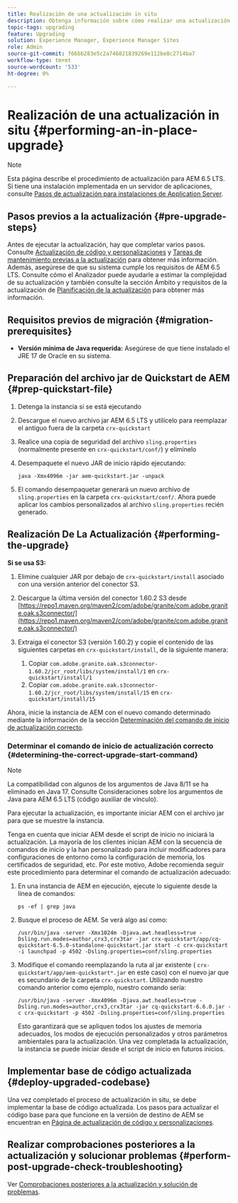 ```yaml
---
title: Realización de una actualización in situ
description: Obtenga información sobre cómo realizar una actualización in situ para AEM 6.5 LTS.
topic-tags: upgrading
feature: Upgrading
solution: Experience Manager, Experience Manager Sites
role: Admin
source-git-commit: f66bb283e5c2a746821839269e112be8c2714ba7
workflow-type: tm+mt
source-wordcount: '533'
ht-degree: 0%

---
```


# Realización de una actualización in situ {#performing-an-in-place-upgrade}

>[!NOTE]
>
>Esta página describe el procedimiento de actualización para AEM 6.5 LTS. Si tiene una instalación implementada en un servidor de aplicaciones, consulte [Pasos de actualización para instalaciones de Application Server](/help/sites-deploying/app-server-upgrade.md).

## Pasos previos a la actualización {#pre-upgrade-steps}

Antes de ejecutar la actualización, hay que completar varios pasos. Consulte [Actualización de código y personalizaciones](/help/sites-deploying/upgrading-code-and-customizations.md) y [Tareas de mantenimiento previas a la actualización](/help/sites-deploying/pre-upgrade-maintenance-tasks.md) para obtener más información. Además, asegúrese de que su sistema cumple los requisitos de AEM 6.5 LTS. Consulte cómo el Analizador puede ayudarle a estimar la complejidad de su actualización y también consulte la sección Ámbito y requisitos de la actualización de [Planificación de la actualización](/help/sites-deploying/upgrade-planning.md) para obtener más información.

<!--Finally, the downtime during the upgrade can be significally reduced by indexing the repository **before** performing the upgrade. For more information, see [Using Offline Reindexing To Reduce Downtime During an Upgrade](/help/sites-deploying/upgrade-offline-reindexing.md)-->

## Requisitos previos de migración {#migration-prerequisites}

* **Versión mínima de Java requerida:** Asegúrese de que tiene instalado el JRE 17 de Oracle en su sistema.

## Preparación del archivo jar de Quickstart de AEM {#prep-quickstart-file}

1. Detenga la instancia si se está ejecutando

1. Descargue el nuevo archivo jar AEM 6.5 LTS y utilícelo para reemplazar el antiguo fuera de la carpeta `crx-quickstart`

1. Realice una copia de seguridad del archivo `sling.properties` (normalmente presente en `crx-quickstart/conf/`) y elimínelo

1. Desempaquete el nuevo JAR de inicio rápido ejecutando:

   ```shell
   java -Xmx4096m -jar aem-quickstart.jar -unpack
   ```

1. El comando desempaquetar generará un nuevo archivo de `sling.properties` en la carpeta `crx-quickstart/conf/`. Ahora puede aplicar los cambios personalizados al archivo `sling.properties` recién generado.

<!-- Alexandru: drafting temporarily

## Content Repository Migration {#content-repository-migration}

This migration is not required if you are upgrading from AEM 6.3. For versions older than 6.3, Adobe provides a tool that can be used to migrate the repository to the new version of the Oak Segment Tar present in AEM 6.3. It is provided as part of the quickstart package and is mandatory for any upgrades that will be using TarMK. Upgrades for environments that are using MongoMK do not require repository migration. For more information on what the benefits of the new Segment Tar format are, see the [Migrating to Oak Segment Tar FAQ](/help/sites-deploying/revision-cleanup.md#online-revision-cleanup-frequently-asked-questions).

The actual migration is performed using the standard AEM quickstart jar file, executed with a new `-x crx2oak` option which executes the crx2oak tool to simplify the upgrade and make it more robust.

>[!NOTE]
>
>If you are performing TarMK repository content migration using the CRX2Oak Quickstart extension, you might remove the **samplecontent** runmode by adding the following to the migration command line:
>
>* `--promote-runmode nosamplecontent`
>

To determine the command that you should run, use the following command:

```shell
java -Xmx4096m -jar aem-quickstart.jar -v -x crx2oak -xargs -- --load-profile <<YOUR_PROFILE>> <<ADDITIONAL_FLAGS>>
```

Where `<<YOUR_PROFILE>>` and `<<ADDITIONAL_FLAGS>>` are replaced with the profile and flags listed in the following table:

<table>
 <tbody>
  <tr>
   <td><strong>Source Repository</strong></td>
   <td><strong>Target Repository</strong></td>
   <td><strong>Profile</strong></td>
   <td><strong>Additional Flags</strong><br /> </td>
  </tr>
  <tr>
   <td>crx2 or TarMK with <code>FileDataStore</code></td>
   <td>TarMK</td>
   <td>segment-fds</td>
   <td>See Troubleshooting section below</td>
  </tr>
  <tr>
   <td>crx2</td>
   <td>MongoMK</td>
   <td>mongo-from-crx2 </td>
   <td><code>-T mongo-uri=mongo://mongo-host:mongo-port -T mongo-db=mongo-database-name</code></td>
  </tr>
  <tr>
   <td>TarMK or crx2 with <code>S3DataStore</code></td>
   <td>TarMK</td>
   <td>segment-custom-ds</td>
   <td>See Troubleshooting section below</td>
  </tr>
  <tr>
   <td>TarMK with no datastore</td>
   <td>TarMK</td>
   <td>segment-no-ds</td>
   <td> </td>
  </tr>
  <tr>
   <td>MongoMK</td>
   <td>MongoMK</td>
   <td>No migration is needed</td>
   <td> </td>
  </tr>
 </tbody>
</table>

**Where:**

* `mongo-host` is the MongoDB server IP (for example, 127.0.0.1)

* `mongo-port` is the MongoDB server port (for example: 27017)

* `mongo-database-name` represents the name of the database (for example: aem-author)

**You may also require additional switches for the following scenarios:**

* If you are performing the upgrade on a Windows system where Java memory mapping is not handled correctly, add the `--disable-mmap` parameter to the command.

For additional instructions on using the crx2oak tool, see Using the [CRX2Oak Migration Tool](/help/sites-deploying/using-crx2oak.md). The crx2oak helper JAR can be manually upgraded if needed, by manually replacing it with newer versions after unpacking the quickstart. Its location in the AEM installation folder is: `<aem-install>/crx-quickstart/opt/extensions/crx2oak.jar`. The newest version of the CRX2Oak migration tool is available for download from the Adobe Repository at: [https://repo1.maven.org/maven2/com/adobe/granite/crx2oak/](https://repo1.maven.org/maven2/com/adobe/granite/crx2oak/)

If the migration has completed successfully, the tool will exit with an exit code of zero. Additionally, check for WARN and ERROR messages in the `upgrade.log` file, located under `crx-quickstart/logs` in the AEM installation directory, as these could indicate non-fatal errors that occurred during the migration.

Check the configuration files beneath `crx-quickstart/install` folder. If a migration was necessary these will be updated to reflect the target repository.

**A note on datastores:**

While `FileDataStore` is the new default for AEM 6.3 installations, using an external datastore is not required. While using an external datastore is recommended as a best practice for production deployments, it is not a prerequisite to upgrade. Due to the complexity already present in upgrading AEM, Adobe recommends performing the upgrade without doing a datastore migration. If desired, a datastore migration can be executed afterwards as a separate effort.

## Troubleshooting Migration Issues {#troubleshooting-migration-issues}

Skip this section if you are upgrading from 6.3. While the provided crx2oak profiles should meet the needs of most customers, there are times when additional parameters will be necessary. If you run into an error during your migration, it is possible that there are aspects of your environment that require additional configuration options to be provided. If so, you will likely encounter the following error:

**Checkpoints are not copied, because no external datastore has been specified. This will result in the full repository reindexing on the first start. Use --skip-checkpoints to force the migration or see https://jackrabbit.apache.org/oak/docs/migration.html#Checkpoints_migration for more info.**

For some reason, the migration process needs access to binaries in the datastore and is unable to find it. To specify your datastore configuration, include the following flags in the `<<ADDITIONAL_FLAGS>>` portion of your migration command:

**For S3 datastores:**

```shell
--src-s3config=/path/to/SharedS3DataStore.config --src-s3datastore=/path/to/datastore
```

Where `/path/to/SharedS3DataStore.config` represents the path to your S3 datastore config file and `/path/to/datastore` represents the path to your S3 datastore.

**For File datastores:**

```shell
--src-datastore=/path/to/datastore
```

Where `/path/to/datastore` represents the path to your File Datastore.

-->

## Realización De La Actualización {#performing-the-upgrade}

**Si se usa S3:**

1. Elimine cualquier JAR por debajo de `crx-quickstart/install` asociado con una versión anterior del conector S3.

1. Descargue la última versión del conector 1.60.2 S3 desde [https://repo1.maven.org/maven2/com/adobe/granite/com.adobe.granite.oak.s3connector/](https://repo1.maven.org/maven2/com/adobe/granite/com.adobe.granite.oak.s3connector/) <!-- Alexandru: this is a stub link for now -->

1. Extraiga el conector S3 (versión 1.60.2) y copie el contenido de las siguientes carpetas en `crx-quickstart/install`, de la siguiente manera:

   1. Copiar `com.adobe.granite.oak.s3connector-1.60.2/jcr_root/libs/system/install/1` en `crx-quickstart/install/1`
   1. Copiar `com.adobe.granite.oak.s3connector-1.60.2/jcr_root/libs/system/install/15` en `crx-quickstart/install/15`

Ahora, inicie la instancia de AEM con el nuevo comando determinado mediante la información de la sección [Determinación del comando de inicio de actualización correcto](#determining-the-correct-upgrade-start-command).

### Determinar el comando de inicio de actualización correcto {#determining-the-correct-upgrade-start-command}

>[!NOTE]
>
>La compatibilidad con algunos de los argumentos de Java 8/11 se ha eliminado en Java 17. Consulte Consideraciones sobre los argumentos de Java para AEM 6.5 LTS (código auxiliar de vínculo).

Para ejecutar la actualización, es importante iniciar AEM con el archivo jar para que se muestre la instancia.

Tenga en cuenta que iniciar AEM desde el script de inicio no iniciará la actualización. La mayoría de los clientes inician AEM con la secuencia de comandos de inicio y la han personalizado para incluir modificadores para configuraciones de entorno como la configuración de memoria, los certificados de seguridad, etc. Por este motivo, Adobe recomienda seguir este procedimiento para determinar el comando de actualización adecuado:

1. En una instancia de AEM en ejecución, ejecute lo siguiente desde la línea de comandos:

   ```shell
   ps -ef | grep java
   ```

1. Busque el proceso de AEM. Se verá algo así como:

   ```shell
   /usr/bin/java -server -Xmx1024m -Djava.awt.headless=true -Dsling.run.modes=author,crx3,crx3tar -jar crx-quickstart/app/cq-quickstart-6.5.0-standalone-quickstart.jar start -c crx-quickstart -i launchpad -p 4502 -Dsling.properties=conf/sling.properties
   ```

1. Modifique el comando reemplazando la ruta al jar existente ( `crx-quickstart/app/aem-quickstart*.jar` en este caso) con el nuevo jar que es secundario de la carpeta `crx-quickstart`. Utilizando nuestro comando anterior como ejemplo, nuestro comando sería:

   ```shell
   /usr/bin/java -server -Xmx4096m -Djava.awt.headless=true -Dsling.run.modes=author,crx3,crx3tar -jar cq-quickstart-6.6.0.jar -c crx-quickstart -p 4502 -Dsling.properties=conf/sling.properties
   ```

   Esto garantizará que se apliquen todos los ajustes de memoria adecuados, los modos de ejecución personalizados y otros parámetros ambientales para la actualización. Una vez completada la actualización, la instancia se puede iniciar desde el script de inicio en futuros inicios.

## Implementar base de código actualizada {#deploy-upgraded-codebase}

Una vez completado el proceso de actualización in situ, se debe implementar la base de código actualizada. Los pasos para actualizar el código base para que funcione en la versión de destino de AEM se encuentran en [Página de actualización de código y personalizaciones](/help/sites-deploying/upgrading-code-and-customizations.md).

## Realizar comprobaciones posteriores a la actualización y solucionar problemas {#perform-post-upgrade-check-troubleshooting}

Ver [Comprobaciones posteriores a la actualización y solución de problemas](/help/sites-deploying/post-upgrade-checks-and-troubleshooting.md).
